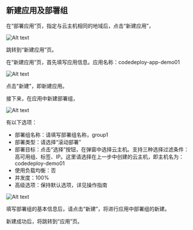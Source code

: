 ## 新建应用及部署组

在“部署应用”页，指定与云主机相同的地域后，点击“新建应用”，

![Alt text](https://github.com/jdcloudcom/cn/blob/edit/image/CodeDeploy/Ch/Start-2%EF%BC%88Ch%EF%BC%89.png)


跳转到“新建应用”页。

在“新建应用”页，首先填写应用信息。应用名称：codedeploy-app-demo01

![Alt text](https://github.com/jdcloudcom/cn/blob/edit/image/CodeDeploy/Ch/Start-3%EF%BC%88Ch%EF%BC%89.png)

点击"新建"，即新建应用。

接下来，在应用中新建部署组，

![Alt text](https://github.com/jdcloudcom/cn/blob/edit/image/CodeDeploy/Ch/Start-4%EF%BC%88Ch%EF%BC%89.png)

有以下选项：

- 部署组名称：请填写部署组名称，group1
- 部署类型：请选择“滚动部署”
- 部署目标：点击“选择”按钮，在弹窗中选择云主机。支持三种选择过滤条件：高可用组、标签、IP。这里请选择在上一步中创建的云主机，即主机名为：codedeploy-demo01
- 使用负载均衡：否
- 并发度：100%
- 高级选项：保持默认选项，详见操作指南

![Alt text](https://github.com/jdcloudcom/cn/blob/edit/image/CodeDeploy/Ch/Start-5%EF%BC%88Ch%EF%BC%89.png)

填写部署组的基本信息后，请点击“新建”，将进行应用中部署组的新建。

新建成功后，将跳转到“应用”页。
